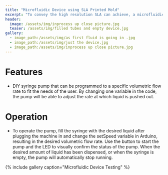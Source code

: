 ```yaml
---
title: "Microfluidic Device using SLA Printed Mold"
excerpt: "To convey the high resolution SLA can achieve, a microfluidic device mold was designed, printed, and tested."
header:
  image: /assets/img/inprocess up close picture.jpg
  teaser: /assets/img/filled tubes and enpty device.jpg
gallery:
  - image_path:/assets/img/as first fluid is going in .jpg
  - image_path:/assets/img/just the device.jpg
  - image_path:/assets/img/inprocess up close picture.jpg
---
```



# Features
  * DIY syringe pump that can be programmed to a specific volumetric flow rate to fit the needs of the user. By changing one variable in the code, the pump will be able to adjust the rate at which liquid is pushed out.
 


# Operation 
  * To operate the pump, fill the syringe with the desired liquid after plugging the machine in and change the setSpeed variable in Arduino, resulting in the desired volumetric flow rate. Use the button to start the pump and the LED to visually confirm the status of the pump. When the desired amount of liquid has been dispensed, or when the syringe is empty, the pump will automatically stop running. 


{% include gallery caption="Microfluidic Device Testing" %}
